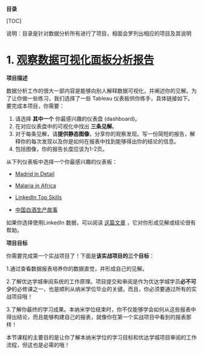 **目录**

[TOC]

说明：目录是针对数据分析所有进行了项目，相面会罗列出相应的项目及其说明

# 1. [观察数据可视化面板分析报告](./P1_WorkWithData)

**项目描述**

数据分析工作的很大一部内容是能够向别人解释数据可视化，并阐述你的见解。为了让你做一些练习，我们选择了一些 Tableau 仪表板供你练手，具体链接如下。要完成本项目，你需要：

1. 请选择 **其中一个** 你最感兴趣的仪表盘 (dashboard)。
2. 在对应仪表盘中的可视化中找出 **三条见解**。
3. 对于每条见解，请**提供静态图像**，分享你的观察发现。写一份简短的报告，解释你的每次发现以及你是如何在报表中找到能够得出你的结论的信息。
4. 包括图像，你的报告长度应该为1-2页。

从下列仪表板中选择一个你最感兴趣的仪表板：

* [Madrid in Detail](https://public.tableau.com/en-us/s/gallery/madrid-details?gallery=featured)

* [Malaria in Africa](https://public.tableau.com/en-us/s/gallery/malaria-africa?gallery=featured)

* [LinkedIn Top Skills](https://public.tableau.com/profile/matt.chambers#!/vizhome/LinkedInTopSkills2016-MakeoverMonday/LinkedInTopSkills2016-MakeoverMonday)

* [中国白酒生产故事](https://public.tableau.com/profile/young.lin#!/vizhome/AlcoholProductioninChina-2013and2014/Alcohol)

如果你选择使用LinkedIn 数据，可以阅读 [这篇文章](https://blog.linkedin.com/2016/10/20/top-skills-2016-week-of-learning-linkedin) ，它对你形成见解或结论很有帮助。

**项目目标**

你需要完成第一个实战项目了！下面是**该实战项目的三个目标**：

1.通过查看数据报表培养你的数据直觉，并形成自己的见解。

2.了解优达学城审阅系统的工作原理。项目提交和审阅是作为优达学城学员**必不可少**的必修课之一，也是顺利从纳米学位毕业的关键。而且，你必须要通过所有的实战项目哦！

3.了解你最终的学习成果。本纳米学位结束时，你不仅能够学会如何从这些报表中得出结论，而且能够构建自己的报表，就像你在第一个实战项目中看到的报表那样！

本节课程的主要目的是让你了解本纳米学位的学习目标和优达学城项目审阅的工作流程，但这也是必需的哦！